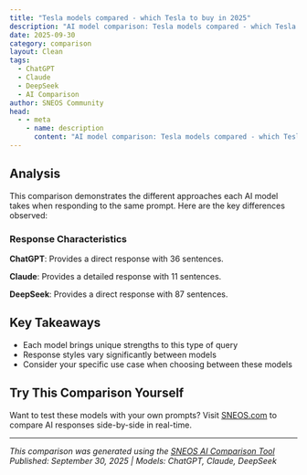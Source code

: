 ```yaml
---
title: "Tesla models compared - which Tesla to buy in 2025"
description: "AI model comparison: Tesla models compared - which Tesla to buy in 2025..."
date: 2025-09-30
category: comparison
layout: Clean
tags:
  - ChatGPT
  - Claude
  - DeepSeek
  - AI Comparison
author: SNEOS Community
head:
  - - meta
    - name: description
      content: "AI model comparison: Tesla models compared - which Tesla to buy in 2025..."
---
```


<ChatComparison
  title="Tesla models compared - which Tesla to buy in 2025"
  prompt="Tesla models compared - which Tesla to buy in 2025"
  :responses='{
    "ChatGPT": "As of 2025, Tesla offers several models catering to different needs, preferences, and budgets. Here\u0027s a detailed comparison to help you decide which Tesla to buy in 2025:\n\n### Tesla Model Overview (2025)\n\n| Model           | Starting Price (approx.) | Range (EPA est.) | 0-60 mph | Seating | Key Features                          | Best For                        |\n|-----------------|-------------------------|------------------|----------|---------|-------------------------------------|--------------------------------|\n| **Model 3**     | $40,000                 | 272 - 358 miles  | 3.1 - 5.8 sec | 5       | Compact sedan, affordable, tech-loaded | Budget-conscious, daily commuter |\n| **Model Y**     | $50,000                 | 303 - 330 miles  | 3.5 - 4.8 sec | 5-7     | Compact SUV, spacious cargo, optional third row | Families, those needing more space |\n| **Model S**     | $90,000                 | 405 - 412 miles  | 1.99 - 3.1 sec | 5       | Luxury sedan, longest range, top performance | Luxury buyers, performance enthusiasts |\n| **Model X**     | $100,000                | 348 - 351 miles  | 2.5 - 3.8 sec | 6-7     | Large SUV, falcon wing doors, high tech | Large families, luxury SUV buyers |\n\n---\n\n### Detailed Considerations:\n\n**1. Tesla Model 3**\n- **Why choose?** Most affordable Tesla, excellent range for the price, great tech (Autopilot, Full Self-Driving available), fast charging on Supercharger network.\n- **Ideal for:** Everyday driving, first-time EV buyers, those looking for a sporty but practical sedan.\n- **Trim options:** Rear-Wheel Drive Standard Range, Long Range AWD, Performance.\n\n**2. Tesla Model Y**\n- **Why choose?** SUV versatility with sedan-like efficiency, lots of cargo space, optional 3rd-row seating (for kids mostly).\n- **Ideal for:** Families needing more room but still wanting excellent EV performance, outdoor enthusiasts.\n- **Trim options:** Long Range AWD, Performance.\n\n**3. Tesla Model S**\n- **Why choose?** Top tier range and acceleration, luxurious interior, advanced tech like yoke steering wheel, larger touchscreen.\n- **Ideal for:** Buyers who want the best Tesla experience, long-distance drivers, tech and performance enthusiasts.\n\n**4. Tesla Model X**\n- **Why choose?** Space for up to 7 adults, unique falcon-wing rear doors, loaded with tech and safety features.\n- **Ideal for:** Large families or those needing more cargo/passenger space with luxury and performance.\n\n---\n\n### Other Factors to Consider\n\n- **Charging infrastructure:** Tesla\u2019s Supercharger network is extensive; any model will be convenient for long trips.\n- **Full Self-Driving (FSD):** Optional on all models for ~$15,000 adds advanced autonomous features but is still under development.\n- **Incentives:** Check local/state EV incentives and Tesla promotions for potential savings.\n- **Resale value:** Tesla holds value well due to software updates and demand.\n- **Software updates:** All models receive over-the-air updates improving features and performance.\n\n---\n\n### Which Tesla Should You Buy in 2025?\n\n| Priority                      | Recommended Model        |\n|-------------------------------|-------------------------|\n| Budget-friendly, efficient sedan | **Model 3**               |\n| Family-oriented, versatile SUV  | **Model Y**               |\n| Best range and luxury sedan     | **Model S**               |\n| Largest capacity, luxury SUV    | **Model X**               |\n\n---\n\nIf you provide your specific needs, budget, and usage patterns, I can help tailor the recommendation further!",
    "Claude": "# Tesla Model Comparison Guide 2025\n\n## Current Tesla Lineup\n\n### **Model 3** - *Entry-Level Sedan*\n**Starting around $38,990**\n- **Range**: 272-358 miles\n- **0-60 mph**: 4.2-3.1 seconds\n- **Best for**: First-time Tesla buyers, daily commuting, budget-conscious buyers\n- **Pros**: Most affordable, excellent efficiency, regular updates\n- **Cons**: Smaller interior, minimalist design may not appeal to everyone\n\n### **Model Y** - *Compact SUV* \uD83C\uDFC6 **Most Popular**\n**Starting around $47,740**\n- **Range**: 260-330 miles  \n- **0-60 mph**: 4.8-3.5 seconds\n- **Best for**: Families, versatility, cargo space needs\n- **Pros**: Higher seating position, more cargo space, 7-seat option\n- **Cons**: Higher price than Model 3, slightly less efficient\n\n### **Model S** - *Luxury Sedan*\n**Starting around $74,990**\n- **Range**: 405\u002B miles\n- **0-60 mph**: 3.1-1.99 seconds (Plaid)\n- **Best for**: Luxury seekers, performance enthusiasts, long-distance travel\n- **Pros**: Premium interior, longest range, incredible performance\n- **Cons**: Expensive, yoke steering wheel (controversial)\n\n### **Model X** - *Luxury SUV*\n**Starting around $79,990**\n- **Range**: 348\u002B miles\n- **0-60 mph**: 3.8-2.5 seconds\n- **Best for**: Large families, towing, luxury SUV experience\n- **Pros**: Falcon wing doors, 7 seats, towing capacity\n- **Cons**: Most expensive, complex doors can have issues\n\n### **Cybertruck** - *Electric Pickup*\n**Starting around $60,990** *(deliveries ramping up)*\n- **Range**: 250-340\u002B miles (estimated)\n- **Best for**: Truck needs, unique design lovers, early adopters\n- **Status**: Limited production, long wait times\n\n## 2025 Buying Recommendations\n\n### **Best Overall Value**: Model Y\n- Perfect balance of price, practicality, and features\n- Most versatile for different lifestyles\n\n### **Best Budget Option**: Model 3\n- Lowest entry price\n- Still gets all core Tesla features\n\n### **Best for Luxury**: Model S\n- Premium experience\n- Longest range available\n\n### **Best for Families**: Model Y or Model X\n- Y for budget-conscious families\n- X for luxury and larger families\n\n## Key Considerations for 2025\n\n\u2705 **Federal tax credit**: Up to $7,500 available for eligible buyers  \n\u2705 **Supercharger network**: Extensive and reliable  \n\u2705 **Software updates**: Regular feature additions  \n\u26A0\uFE0F **FSD pricing**: Full Self-Driving capability is expensive add-on  \n\u26A0\uFE0F **Service**: Limited service centers in some areas\n\n## Bottom Line\n**For most buyers in 2025**: Choose the **Model Y** for the best combination of space, features, and value. Consider **Model 3** if budget is tight, or **Model S** if you want luxury and maximum range.\n\nWould you like me to dive deeper into any specific model or use case?",
    "DeepSeek": "Of course! Choosing a Tesla in 2025 is an exciting decision, with a refreshed and mature lineup. The \u0022best\u0022 model depends entirely on your budget, primary needs (range, space, performance), and how you value new technology.\n\nHere\u2019s a detailed comparison of the Tesla lineup for 2025 to help you decide.\n\n---\n\n### **Quick Summary: Which Tesla for Whom?**\n\n*   **Best for Most People / Overall Value:** **Model Y**\n*   **Best Sedan / Daily Driver \u0026 Efficiency:** **Model 3** (Especially the new Highland refresh)\n*   **Best Luxury \u0026 Comfort:** **Model S**\n*   **Most Versatile / Best for Families \u0026 Road Trips:** **Model X**\n*   **The Future / For the Tech Enthusiast:** **Cybertruck**\n\n---\n\n### **Detailed Model-by-Model Comparison for 2025**\n\n#### **1. Tesla Model 3 (Compact Sedan)**\nThe refreshed \u0022Highland\u0022 Model 3 is the entry point into the Tesla ecosystem, offering a perfect blend of range, technology, and value.\n\n*   **Starting Price (Est.):** ~$39,000 - $45,000\n*   **Key Strengths:**\n    *   **Excellent Efficiency:** Lowest cost per mile to operate.\n    *   **Ride Comfort \u0026 Quietness:** The Highland update significantly improved suspension, sound insulation, and interior materials.\n    *   **Modern Interior:** Ventilated front seats, a larger, brighter touchscreen, and an ambient light bar.\n    *   **Agile Driving:** Fun, sporty, and easy to drive and park.\n*   **Considerations:**\n    *   Less cargo space than a Model Y (trunk vs. hatchback).\n    *   Lower ride height may not be suitable for those who prefer an SUV.\n*   **Trim Levels:**\n    *   **RWD:** Best value, great for daily commuting.\n    *   **Long Range:** The sweet spot with AWD, more power, and the best range.\n    *   **Performance:** Blistering acceleration for a sports sedan experience.\n*   **Buy If:** You want an efficient, tech-forward daily driver, primarily carry 1-4 people, and value a lower price point.\n\n#### **2. Tesla Model Y (Compact SUV)**\nThe world\u0027s best-selling car in many categories. It\u0027s essentially a taller, more practical Model 3.\n\n*   **Starting Price (Est.):** ~$45,000 - $52,000 (Potential for updated \u0022Juniper\u0022 model in late 2025)\n*   **Key Strengths:**\n    *   **Unbeatable Practicality:** Hatchback design offers massive cargo space (with a frunk and sub-trunk).\n    *   **High Seating Position:** Preferred by many for visibility and ease of entry/exit.\n    *   **Family Friendly:** Optional third row (cramped, for kids only).\n    *   **Strong Resale Value \u0026 Popularity.**\n*   **Considerations:**\n    *   Slightly less efficient and lower range than an equivalent Model 3.\n    *   The current design is a few years old (though a major refresh is rumored).\n*   **Trim Levels:** Similar to Model 3 (RWD, Long Range, Performance).\n*   **Buy If:** You need more cargo space, have a family, or simply prefer the driving position and utility of an SUV. This is the safest, most logical choice for the majority.\n\n#### **3. Tesla Model S (Full-Size Luxury Sedan)**\nThe flagship sedan, designed for long-distance comfort, luxury, and extreme performance.\n\n*   **Starting Price (Est.):** ~$75,000 - $90,000\n*   **Key Strengths:**\n    *   **Phenomenal Range:** Often boasts the highest EPA range of any Tesla.\n    *   **Insane Performance:** The Plaid model is one of the fastest production cars in the world.\n    *   **Luxury Features:** Higher-quality interior materials, a 22-speaker audio system, and a 17\u0022 rotating screen for gaming and media.\n    *   **Yoke Steering Wheel:** Optional and controversial, but futuristic.\n*   **Considerations:**\n    *   High price tag.\n    *   A very large car, which can be less agile in the city.\n*   **Buy If:** You prioritize long-distance comfort, want the ultimate in performance (Plaid), and have a budget for a luxury vehicle.\n\n#### **4. Tesla Model X (Full-Size Luxury SUV)**\nThe most distinctive and feature-rich Tesla, known for its dramatic Falcon Wing doors.\n\n*   **Starting Price (Est.):** ~$80,000 - $100,000\n*   **Key Strengths:**\n    *   **Falcon Wing Doors:** Incredibly practical for loading children in tight parking spaces and a major head-turner.\n    *   **Spacious \u0026 Seating Options:** Standard third row, can comfortably seat 6 or 7 adults.\n    *   **Excellent Visibility:** Massive panoramic windshield.\n    *   **Shares Luxury \u0026 Performance** with the Model S, including a Plaid option.\n*   **Considerations:**\n    *   The most expensive Tesla (besides special editions).\n    *   The most complex design (more potential points of failure).\n*   **Buy If:** You have a large family, need maximum passenger space, and want the ultimate in \u0022wow\u0022 factor and luxury utility.\n\n#### **5. Tesla Cybertruck (All-Electric Pickup)**\nThe radical, stainless-steel pickup that redefines the segment. Availability may still be limited in 2025.\n\n*   **Starting Price (Est.):** ~$80,000 - $100,000\u002B (for initial variants)\n*   **Key Strengths:**\n    *   **Revolutionary Design \u0026 Durability:** Stainless steel exoskeleton is highly damage-resistant.\n    *   **Extreme Utility:** Adaptive Air Suspension, a massive lockable vault (bed), and incredible towing/payload capacity.\n    *   **Performance:** Tri-Motor \u0022Cyberbeast\u0022 version offers supercar-rivaling acceleration.\n    *   **Powershare:** Can power your home or tools on the go.\n*   **Considerations:**\n    *   Polarizing design is not for everyone.\n    *   Very large and wide, making it difficult to park in some areas.\n    *   Early-adopter tax; new technology and manufacturing process.\n*   **Buy If:** You need a pickup\u0027s utility, are a tech enthusiast, and want a vehicle that is unlike anything else on the road.\n\n---\n\n### **Key Decision Factors for 2025**\n\n1.  **Budget:**\n    *   **Under $50k:** Model 3 or Model Y RWD/Long Range.\n    *   **$70k - $100k\u002B:** Model S, Model X, or Cybertruck.\n\n2.  **Primary Use:**\n    *   **Daily Commute \u0026 Efficiency:** Model 3.\n    *   **Family Hauler \u0026 Road Trips:** Model Y or Model X.\n    *   **Long-Distance Luxury Travel:** Model S.\n    *   **Work \u0026 Adventure Utility:** Cybertruck.\n\n3.  **Technology:**\n    *   All Teslas receive regular over-the-air software updates.\n    *   The **Model S/X** have the most advanced interior tech (gaming computer, rotating screen).\n    *   The **Cybertruck** has unique features like steer-by-wire and Powershare.\n    *   The refreshed **Model 3** has the newest interior design language for the \u0022mainstream\u0022 models.\n\n4.  **Charging \u0026 Range:**\n    *   All Teslas have access to the vast and reliable **Supercharger network**.\n    *   For maximum range anxiety-free travel, the **Model S Long Range** is the king.\n    *   For most people, the **Model Y/3 Long Range** variants offer more than enough range (~300\u002B miles).\n\n### **Final Recommendation**\n\n*   For **90% of buyers** in 2025, the **Tesla Model Y Long Range** remains the perfect balance of price, space, range, and performance. It simply does everything very well.\n*   If you don\u0027t need the SUV space, the **refreshed Model 3** is an absolutely brilliant and more efficient alternative.\n*   Only step up to the **Model S/X** if your budget allows and you specifically want their unique blend of luxury, space, and extreme performance.\n\n**Pro Tip:** Place a **refundable $250 order fee** on the model you\u0027re leaning towards to lock in the price and get in the queue. You can always change your mind or test drive before finalizing your order."
  }'
  published-date="22:46"
/>

## Analysis

This comparison demonstrates the different approaches each AI model takes when responding to the same prompt. Here are the key differences observed:

### Response Characteristics

**ChatGPT**: Provides a direct response with 36 sentences. 

**Claude**: Provides a detailed response with 11 sentences. 

**DeepSeek**: Provides a direct response with 87 sentences. 

## Key Takeaways

- Each model brings unique strengths to this type of query
- Response styles vary significantly between models
- Consider your specific use case when choosing between these models

## Try This Comparison Yourself

Want to test these models with your own prompts? Visit [SNEOS.com](https://sneos.com) to compare AI responses side-by-side in real-time.

---

*This comparison was generated using the [SNEOS AI Comparison Tool](https://sneos.com)*
*Published: September 30, 2025 | Models: ChatGPT, Claude, DeepSeek*
